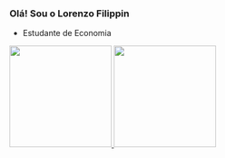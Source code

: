 ### Olá! Sou o Lorenzo Filippin

- Estudante de Economia


<div align="left">
  <a href="https://github.com/lorenzo-ff">
  <img height="180em" src="https://github-readme-stats.vercel.app/api?username=lorenzo-ff&show_icons=true&theme=dracula&include_all_commits=true&count_private=true"/>
  <img height="180em" src="https://github-readme-stats.vercel.app/api/top-langs/?username=lorenzo-ff&layout=compact&langs_count=7&theme=dracula"/>
</div>





<!--
**lorenzo-ff/lorenzo-ff** is a ✨ _special_ ✨ repository because its `README.md` (this file) appears on your GitHub profile.

Here are some ideas to get you started:

- 🔭 I’m currently working on ...
- 🌱 I’m currently learning ...
- 👯 I’m looking to collaborate on ...
- 🤔 I’m looking for help with ...
- 💬 Ask me about ...
- 📫 How to reach me: ...
- 😄 Pronouns: ...
- ⚡ Fun fact: ...
-->
